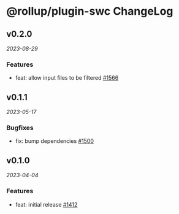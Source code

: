 # @rollup/plugin-swc ChangeLog

## v0.2.0

_2023-08-29_

### Features

- feat: allow input files to be filtered [#1566](https://github.com/rollup/plugins/pull/1566)

## v0.1.1

_2023-05-17_

### Bugfixes

- fix: bump dependencies [#1500](https://github.com/rollup/plugins/pull/1500)

## v0.1.0

_2023-04-04_

### Features

- feat: initial release [#1412](https://github.com/rollup/plugins/pull/1412)
